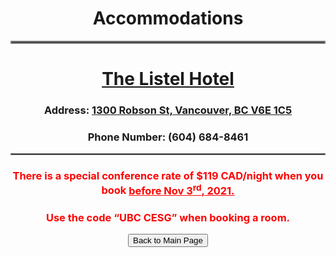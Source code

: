 <h1 align = "center">Accommodations</h1>
<hr style="border:2px solid gray"> 
<h1 align = "center"><a href="https://www.thelistelhotel.com/" target = "_blank">The Listel Hotel</a></h1>
<h3 align = "center">Address: <a href="https://www.google.com/maps/place/1300+Robson+St,+Vancouver,+BC+V6E+1C5/@49.287051,-123.1312661,17z/data=!3m1!4b1!4m5!3m4!1s0x5486718746633781:0x7bd1a32722366cf2!8m2!3d49.287051!4d-123.1290774" target = "_blank">1300 Robson St, Vancouver, BC V6E 1C5</a></h3>
<h3 align = "center">Phone Number: (604) 684-8461</h3>
<hr style="border:1px solid gray"> 
<h3  align = "center"><span style="color: #ff0000;">There is a special conference rate of $119 CAD/night when you book <u> before Nov 3<sup>rd</sup>, 2021.</u></span></h3>
<h3  align = "center"><span style="color: #ff0000;">Use the code <q>UBC CESG</q> when booking a room.</span></h3>
<p align = "center"><button name="button" onclick="index.html" href = "index.html">Back to Main Page</button></p>
